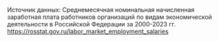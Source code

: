 

Источник данных: Среднемесячная номинальная начисленная заработная плата работников организаций по видам экономической деятельности в Российской Федерации за 2000-2023 гг. 
https://rosstat.gov.ru/labor_market_employment_salaries
